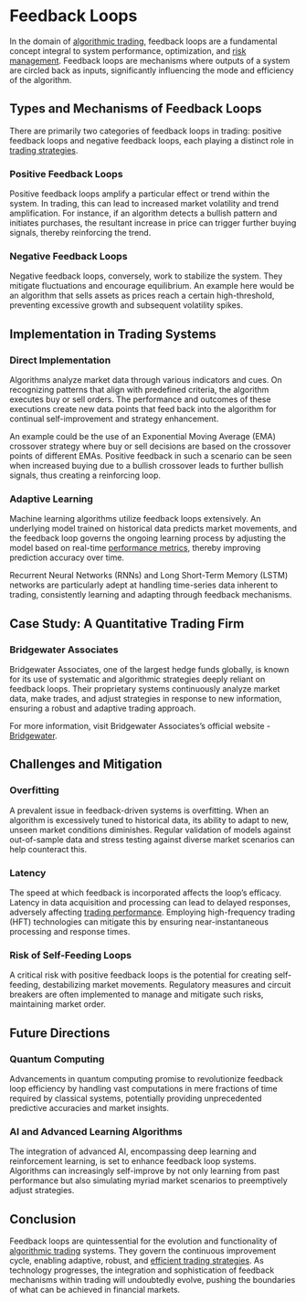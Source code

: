 # Feedback Loops

In the domain of [algorithmic trading](../a/algorithmic_trading.md), feedback loops are a fundamental concept integral to system performance, optimization, and [risk management](../r/risk_management.md). Feedback loops are mechanisms where outputs of a system are circled back as inputs, significantly influencing the mode and efficiency of the algorithm.

## Types and Mechanisms of Feedback Loops

There are primarily two categories of feedback loops in trading: positive feedback loops and negative feedback loops, each playing a distinct role in [trading strategies](../t/trading_strategies.md).

### Positive Feedback Loops

Positive feedback loops amplify a particular effect or trend within the system. In trading, this can lead to increased market volatility and trend amplification. For instance, if an algorithm detects a bullish pattern and initiates purchases, the resultant increase in price can trigger further buying signals, thereby reinforcing the trend.

### Negative Feedback Loops

Negative feedback loops, conversely, work to stabilize the system. They mitigate fluctuations and encourage equilibrium. An example here would be an algorithm that sells assets as prices reach a certain high-threshold, preventing excessive growth and subsequent volatility spikes.

## Implementation in Trading Systems

### Direct Implementation

Algorithms analyze market data through various indicators and cues. On recognizing patterns that align with predefined criteria, the algorithm executes buy or sell orders. The performance and outcomes of these executions create new data points that feed back into the algorithm for continual self-improvement and strategy enhancement.

An example could be the use of an Exponential Moving Average (EMA) crossover strategy where buy or sell decisions are based on the crossover points of different EMAs. Positive feedback in such a scenario can be seen when increased buying due to a bullish crossover leads to further bullish signals, thus creating a reinforcing loop.

### Adaptive Learning

Machine learning algorithms utilize feedback loops extensively. An underlying model trained on historical data predicts market movements, and the feedback loop governs the ongoing learning process by adjusting the model based on real-time [performance metrics](../p/performance_metrics.md), thereby improving prediction accuracy over time.

Recurrent Neural Networks (RNNs) and Long Short-Term Memory (LSTM) networks are particularly adept at handling time-series data inherent to trading, consistently learning and adapting through feedback mechanisms.

## Case Study: A Quantitative Trading Firm

### Bridgewater Associates

Bridgewater Associates, one of the largest hedge funds globally, is known for its use of systematic and algorithmic strategies deeply reliant on feedback loops. Their proprietary systems continuously analyze market data, make trades, and adjust strategies in response to new information, ensuring a robust and adaptive trading approach.

For more information, visit Bridgewater Associates’s official website - [Bridgewater](https://www.bridgewater.com/).

## Challenges and Mitigation

### Overfitting

A prevalent issue in feedback-driven systems is overfitting. When an algorithm is excessively tuned to historical data, its ability to adapt to new, unseen market conditions diminishes. Regular validation of models against out-of-sample data and stress testing against diverse market scenarios can help counteract this.

### Latency

The speed at which feedback is incorporated affects the loop’s efficacy. Latency in data acquisition and processing can lead to delayed responses, adversely affecting [trading performance](../t/trading_performance.md). Employing high-frequency trading (HFT) technologies can mitigate this by ensuring near-instantaneous processing and response times.

### Risk of Self-Feeding Loops

A critical risk with positive feedback loops is the potential for creating self-feeding, destabilizing market movements. Regulatory measures and circuit breakers are often implemented to manage and mitigate such risks, maintaining market order.

## Future Directions

### Quantum Computing

Advancements in quantum computing promise to revolutionize feedback loop efficiency by handling vast computations in mere fractions of time required by classical systems, potentially providing unprecedented predictive accuracies and market insights.

### AI and Advanced Learning Algorithms

The integration of advanced AI, encompassing deep learning and reinforcement learning, is set to enhance feedback loop systems. Algorithms can increasingly self-improve by not only learning from past performance but also simulating myriad market scenarios to preemptively adjust strategies.

## Conclusion

Feedback loops are quintessential for the evolution and functionality of [algorithmic trading](../a/algorithmic_trading.md) systems. They govern the continuous improvement cycle, enabling adaptive, robust, and [efficient trading strategies](../e/efficient_trading_strategies.md). As technology progresses, the integration and sophistication of feedback mechanisms within trading will undoubtedly evolve, pushing the boundaries of what can be achieved in financial markets.
